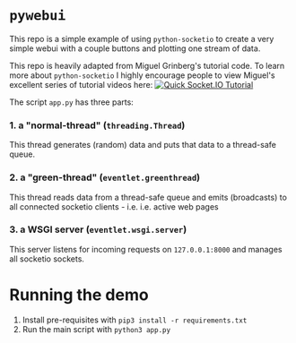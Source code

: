 # `pywebui`

This repo is a simple example of using `python-socketio` to create a very simple webui with a couple buttons and plotting one stream of data.

This repo is heavily adapted from Miguel Grinberg's tutorial code. To learn more about `python-socketio` I highly encourage people to view Miguel's excellent series of tutorial videos here:
[![Quick Socket.IO Tutorial](https://img.youtube.com/vi/H1eLJMC5oTg/0.jpg)](https://www.youtube.com/watch?v=H1eLJMC5oTg&list=PLCuWRxjbgFnPZTBMYbz9UNGvTLNggRMjb "Quick Socket.IO Tutorial")

The script `app.py` has three parts:
### 1. a "normal-thread" (`threading.Thread`)
This thread generates (random) data and puts that data to a thread-safe queue.

### 2. a "green-thread" (`eventlet.greenthread`)
This thread reads data from a thread-safe queue and emits (broadcasts) to all connected socketio clients - i.e. i.e. active web pages

### 3. a WSGI server (`eventlet.wsgi.server`)
This server listens for incoming requests on `127.0.0.1:8000` and manages all socketio sockets.


# Running the demo
1. Install pre-requisites with `pip3 install -r requirements.txt`
2. Run the main script with `python3 app.py`

 
